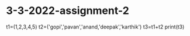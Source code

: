 # 3-3-2022-assignment-2
t1=(1,2,3,4,5)
t2=('gopi','pavan','anand,'deepak','karthik')
t3=t1+t2
print(t3)
